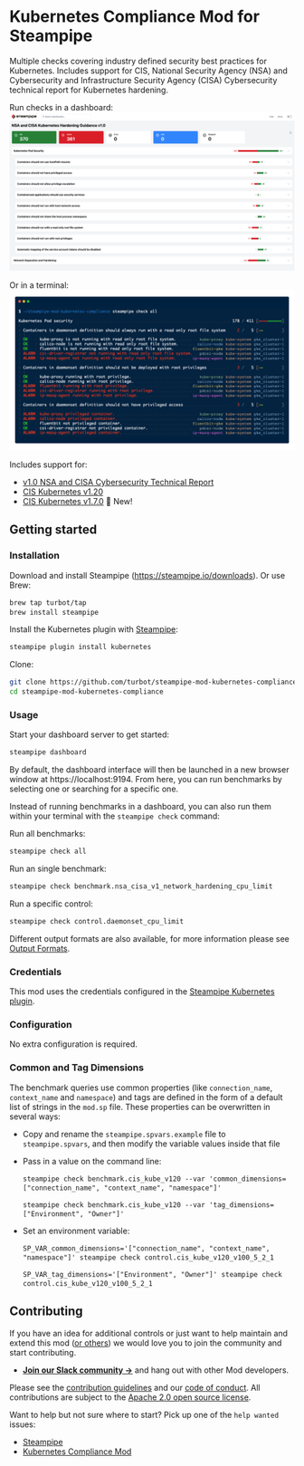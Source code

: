 # Kubernetes Compliance Mod for Steampipe

Multiple checks covering industry defined security best practices for Kubernetes. Includes support for CIS, National Security Agency (NSA) and Cybersecurity and Infrastructure Security Agency (CISA) Cybersecurity technical report for Kubernetes hardening.

Run checks in a dashboard:
![image](https://raw.githubusercontent.com/turbot/steampipe-mod-kubernetes-compliance/main/docs/kubernetes_nsa_csa_v1.png)

Or in a terminal:
![image](https://raw.githubusercontent.com/turbot/steampipe-mod-kubernetes-compliance/main/docs/kubernetes-compliance-mod-console-output.png)

Includes support for:

* [v1.0 NSA and CISA Cybersecurity Technical Report](https://media.defense.gov/2021/Aug/03/2002820425/-1/-1/1/CTR_KUBERNETES%20HARDENING%20GUIDANCE.PDF)
* [CIS Kubernetes v1.20](https://hub.steampipe.io/mods/turbot/kubernetes_compliance/controls/benchmark.cis_kube_v120)
* [CIS Kubernetes v1.7.0](https://hub.steampipe.io/mods/turbot/kubernetes_compliance/controls/benchmark.cis_v170) 🚀 New!

## Getting started

### Installation

Download and install Steampipe (https://steampipe.io/downloads). Or use Brew:

```sh
brew tap turbot/tap
brew install steampipe
```

Install the Kubernetes plugin with [Steampipe](https://steampipe.io):

```sh
steampipe plugin install kubernetes
```

Clone:

```sh
git clone https://github.com/turbot/steampipe-mod-kubernetes-compliance.git
cd steampipe-mod-kubernetes-compliance
```

### Usage

Start your dashboard server to get started:

```sh
steampipe dashboard
```

By default, the dashboard interface will then be launched in a new browser
window at https://localhost:9194. From here, you can run benchmarks by
selecting one or searching for a specific one.

Instead of running benchmarks in a dashboard, you can also run them within your
terminal with the `steampipe check` command:

Run all benchmarks:

```sh
steampipe check all
```

Run an single benchmark:

```sh
steampipe check benchmark.nsa_cisa_v1_network_hardening_cpu_limit
```

Run a specific control:

```sh
steampipe check control.daemonset_cpu_limit
```

Different output formats are also available, for more information please see
[Output Formats](https://steampipe.io/docs/reference/cli/check#output-formats).

### Credentials

This mod uses the credentials configured in the [Steampipe Kubernetes plugin](https://hub.steampipe.io/plugins/turbot/kubernetes).

### Configuration

No extra configuration is required.

### Common and Tag Dimensions

The benchmark queries use common properties (like `connection_name`, `context_name` and `namespace`) and tags are defined in the form of a default list of strings in the `mod.sp` file. These properties can be overwritten in several ways:

- Copy and rename the `steampipe.spvars.example` file to `steampipe.spvars`, and then modify the variable values inside that file

- Pass in a value on the command line:

  ```shell
  steampipe check benchmark.cis_kube_v120 --var 'common_dimensions=["connection_name", "context_name", "namespace"]'
  ```

  ```shell
  steampipe check benchmark.cis_kube_v120 --var 'tag_dimensions=["Environment", "Owner"]'
  ```

- Set an environment variable:

  ```shell
  SP_VAR_common_dimensions='["connection_name", "context_name", "namespace"]' steampipe check control.cis_kube_v120_v100_5_2_1
  ```

  ```shell
  SP_VAR_tag_dimensions='["Environment", "Owner"]' steampipe check control.cis_kube_v120_v100_5_2_1
  ```

## Contributing

If you have an idea for additional controls or just want to help maintain and extend this mod ([or others](https://github.com/topics/steampipe-mod)) we would love you to join the community and start contributing.

- **[Join our Slack community →](https://steampipe.io/community/join)** and hang out with other Mod developers.

Please see the [contribution guidelines](https://github.com/turbot/steampipe/blob/main/CONTRIBUTING.md) and our [code of conduct](https://github.com/turbot/steampipe/blob/main/CODE_OF_CONDUCT.md). All contributions are subject to the [Apache 2.0 open source license](https://github.com/turbot/steampipe-mod-kubernetes-compliance/blob/main/LICENSE).

Want to help but not sure where to start? Pick up one of the `help wanted` issues:

- [Steampipe](https://github.com/turbot/steampipe/labels/help%20wanted)
- [Kubernetes Compliance Mod](https://github.com/turbot/steampipe-mod-kubernetes-compliance/labels/help%20wanted)
